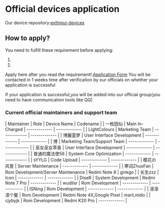 # Official devices application
Our device repository:[exthmui-devices
](https://github.com/exthmui-devices)

## How to apply?
You need to fulfill these requirement before applying:  

  1.
  2.


Apply here after you read the requirement!:[Application Form]()
You will be contacted in 1 weeks time after verification by our officials on whether your application is successful

If your application is successful,you will be added into our official group(you need to have communication tools like QQ)

### Current official maintainers and support team
| Maintainer  | Role | Device Name | Codename |
| 一枚囧仙 | Main In-Charged | ------------- | ------------- |
| LightColours  | Marketing Team | ------------- | ------------- |
|  博麗霊梦 | User Interface Development  | ------------- | ------------- |
|  博 | Marketing Team/Support  Team  | ------------- | ------------- |
|  巫女巫女萃香 | User Interface Development  | ------------- | ------------- |
|  普通的魔法使56 | System Core Optimization  | ------------- | ------------- |
|  sYYLG | Code Upload  | ------------- | ------------- |
|  樱花の风誓 | Server Maintenance  | ------------- | ------------- |
|  寒词ZhuoFan | Rom Development/Server Maintenance  | Redmi Note 8 | ginkgo |
| 长生zzz  | Icon   | ------------- | ------------- |
|  DiseR | System Development  | Redmi Note 7 Pro | ------------- |
|  wudilsr | Rom Development  | ------------- | ------------- |
| ISNing  | Rom Development   | ------------- | ------------- |
|  凛凛凛个鳖 | Rom Development  | Redmi Note 4X,Google Pixel | marli,mido |
| cjybyjk  | Rom Development   | Redmi K20 Pro | ------------- |


